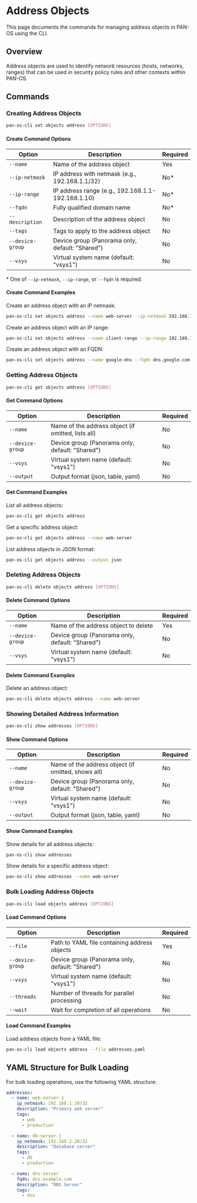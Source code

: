 # Address Objects

This page documents the commands for managing address objects in PAN-OS using the CLI.

## Overview

Address objects are used to identify network resources (hosts, networks, ranges) that can be used in security policy rules and other contexts within PAN-OS.

## Commands

### Creating Address Objects

```bash
pan-os-cli set objects address [OPTIONS]
```

#### Create Command Options

| Option | Description | Required |
|--------|-------------|----------|
| `--name` | Name of the address object | Yes |
| `--ip-netmask` | IP address with netmask (e.g., 192.168.1.1/32) | No* |
| `--ip-range` | IP address range (e.g., 192.168.1.1-192.168.1.10) | No* |
| `--fqdn` | Fully qualified domain name | No* |
| `--description` | Description of the address object | No |
| `--tags` | Tags to apply to the address object | No |
| `--device-group` | Device group (Panorama only, default: "Shared") | No |
| `--vsys` | Virtual system name (default: "vsys1") | No |

\* One of `--ip-netmask`, `--ip-range`, or `--fqdn` is required.

#### Create Command Examples

Create an address object with an IP netmask:

```bash
pan-os-cli set objects address --name web-server --ip-netmask 192.168.1.100/32 --description "Web Server" --tags web,production
```

Create an address object with an IP range:

```bash
pan-os-cli set objects address --name client-range --ip-range 192.168.10.1-192.168.10.50 --description "Client IP Range"
```

Create an address object with an FQDN:

```bash
pan-os-cli set objects address --name google-dns --fqdn dns.google.com
```

### Getting Address Objects

```bash
pan-os-cli get objects address [OPTIONS]
```

#### Get Command Options

| Option | Description | Required |
|--------|-------------|----------|
| `--name` | Name of the address object (if omitted, lists all) | No |
| `--device-group` | Device group (Panorama only, default: "Shared") | No |
| `--vsys` | Virtual system name (default: "vsys1") | No |
| `--output` | Output format (json, table, yaml) | No |

#### Get Command Examples

List all address objects:

```bash
pan-os-cli get objects address
```

Get a specific address object:

```bash
pan-os-cli get objects address --name web-server
```

List address objects in JSON format:

```bash
pan-os-cli get objects address --output json
```

### Deleting Address Objects

```bash
pan-os-cli delete objects address [OPTIONS]
```

#### Delete Command Options

| Option | Description | Required |
|--------|-------------|----------|
| `--name` | Name of the address object to delete | Yes |
| `--device-group` | Device group (Panorama only, default: "Shared") | No |
| `--vsys` | Virtual system name (default: "vsys1") | No |

#### Delete Command Examples

Delete an address object:

```bash
pan-os-cli delete objects address --name web-server
```

### Showing Detailed Address Information

```bash
pan-os-cli show addresses [OPTIONS]
```

#### Show Command Options

| Option | Description | Required |
|--------|-------------|----------|
| `--name` | Name of the address object (if omitted, shows all) | No |
| `--device-group` | Device group (Panorama only, default: "Shared") | No |
| `--vsys` | Virtual system name (default: "vsys1") | No |
| `--output` | Output format (json, table, yaml) | No |

#### Show Command Examples

Show details for all address objects:

```bash
pan-os-cli show addresses
```

Show details for a specific address object:

```bash
pan-os-cli show addresses --name web-server
```

### Bulk Loading Address Objects

```bash
pan-os-cli load objects address [OPTIONS]
```

#### Load Command Options

| Option | Description | Required |
|--------|-------------|----------|
| `--file` | Path to YAML file containing address objects | Yes |
| `--device-group` | Device group (Panorama only, default: "Shared") | No |
| `--vsys` | Virtual system name (default: "vsys1") | No |
| `--threads` | Number of threads for parallel processing | No |
| `--wait` | Wait for completion of all operations | No |

#### Load Command Examples

Load address objects from a YAML file:

```bash
pan-os-cli load objects address --file addresses.yaml
```

## YAML Structure for Bulk Loading

For bulk loading operations, use the following YAML structure:

```yaml
addresses:
  - name: web-server-1
    ip_netmask: 192.168.1.10/32
    description: "Primary web server"
    tags:
      - web
      - production

  - name: db-server-1
    ip_netmask: 192.168.2.20/32
    description: "Database server"
    tags:
      - db
      - production

  - name: dns-server
    fqdn: dns.example.com
    description: "DNS Server"
    tags:
      - dns
